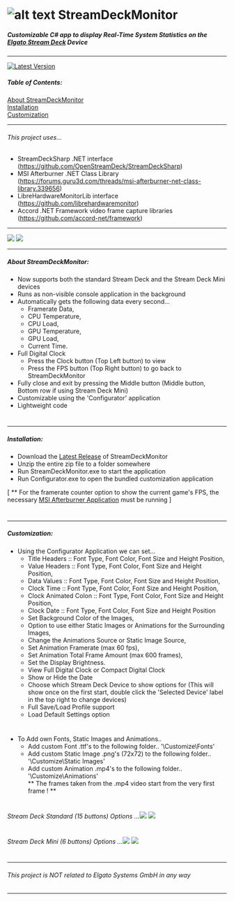 #  ![alt text](https://i.imgur.com/qPAlSRq.png "StreamDeckMonitor") StreamDeckMonitor
  
##### Customizable C# app to display Real-Time System Statistics on the  [Elgato Stream Deck](https://www.elgato.com/en/gaming/stream-deck) Device
---

[![Latest Version](https://img.shields.io/github/release/SmokeyMcBong/StreamDeckMonitor.svg)](https://github.com/SmokeyMcBong/StreamDeckMonitor/releases) 

##### Table of Contents:
[About StreamDeckMonitor](https://github.com/SmokeyMcBong/StreamDeckMonitor#about-streamdeckmonitor)  
[Installation](https://github.com/SmokeyMcBong/StreamDeckMonitor#installation)  
[Customization](https://github.com/SmokeyMcBong/StreamDeckMonitor#customization)  

---

###### This project uses...
* StreamDeckSharp .NET interface (https://github.com/OpenStreamDeck/StreamDeckSharp)  
* MSI Afterburner .NET Class Library (https://forums.guru3d.com/threads/msi-afterburner-net-class-library.339656) 
* LibreHardwareMonitorLib interface (https://github.com/librehardwaremonitor)
* Accord .NET Framework video frame capture libraries (https://github.com/accord-net/framework)
---

  ![](https://i.imgur.com/vl4t6N8.gif) ![](https://i.imgur.com/obFUxFh.gif) 
 
---

##### About StreamDeckMonitor:
- Now supports both the standard Stream Deck and the Stream Deck Mini devices
- Runs as non-visible console application in the background
- Automatically gets the following data every second...  
    * Framerate Data,    
    * CPU Temperature,   
    * CPU Load,   
    * GPU Temperature,   
    * GPU Load,  
    * Current Time.   
- Full Digital Clock 
  - Press the Clock button (Top Left button) to view
  - Press the FPS button (Top Right button) to go back to StreamDeckMonitor
- Fully close and exit by pressing the Middle button (Middle button, Bottom row if using Stream Deck Mini)
- Customizable using the 'Configurator' application
- Lightweight code
#


---


##### Installation:
- Download the [Latest Release](https://github.com/SmokeyMcBong/StreamDeckMonitor/releases) of StreamDeckMonitor
- Unzip the entire zip file to a folder somewhere
- Run StreamDeckMonitor.exe to start the application
- Run Configurator.exe to open the bundled customization application
 
[ ** For the framerate counter option to show the current game's FPS, the necessary [MSI Afterburner Application](https://www.guru3d.com/files-details/msi-afterburner-beta-download.html) must be running ]
#
---


##### Customization:
- Using the Configurator Application we can set...
    * Title Headers :: Font Type, Font Color, Font Size and Height Position,
    * Value Headers :: Font Type, Font Color, Font Size and Height Position,
    * Data Values :: Font Type, Font Color, Font Size and Height Position,
    * Clock Time :: Font Type, Font Color, Font Size and Height Position,
    * Clock Animated Colon :: Font Type, Font Color, Font Size and Height Position,
    * Clock Date :: Font Type, Font Color, Font Size and Height Position
    * Set Background Color of the Images,
    * Option to use either Static Images or Animations for the Surrounding Images,
    * Change the Animations Source or Static Image Source,
    * Set Animation Framerate (max 60 fps),
    * Set Animation Total Frame Amount (max 600 frames),
    * Set the Display Brightness.
    * View Full Digital Clock or Compact Digital Clock
    * Show or Hide the Date
    * Choose which Stream Deck Device to show options for (This will show once on the first start, double click the 'Selected Device' label in the top right to change devices)
    * Full Save/Load Profile support
    * Load Default Settings option
#
- To Add own Fonts, Static Images and Animations..
    * Add custom Font .ttf's to the following folder.. '\Customize\Fonts'
    * Add custom Static Image .png's (72x72) to the following folder.. '\Customize\Static Images'
    * Add custom Animation .mp4's to the following folder.. '\Customize\Animations'  
    ** The frames taken from the .mp4 video start from the very first frame ! **
#
#
######  Stream Deck Standard (15 buttons) Options ...![](https://i.imgur.com/ezUu0dN.png) ![](https://i.imgur.com/JVLqmBH.png) 
#

######  Stream Deck Mini (6 buttons) Options ...![](https://i.imgur.com/YCkBNDo.png) ![](https://i.imgur.com/JVLqmBH.png) 
#


#
#
#
---
###### This project is NOT related to *Elgato Systems GmbH* in any way
---
 
